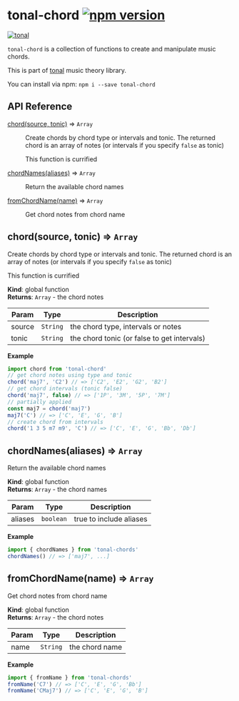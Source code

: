 # tonal-chord [![npm version](https://img.shields.io/npm/v/tonal-chord.svg)](https://www.npmjs.com/package/tonal-chord)

[![tonal](https://img.shields.io/badge/tonal-chord-yellow.svg)](https://www.npmjs.com/browse/keyword/tonal)

`tonal-chord` is a collection of functions to create and manipulate music chords.

This is part of [tonal](https://www.npmjs.com/package/tonal) music theory library.

You can install via npm: `npm i --save tonal-chord`

## API Reference

<dl>
<dt><a href="#chord">chord(source, tonic)</a> ⇒ <code>Array</code></dt>
<dd><p>Create chords by chord type or intervals and tonic. The returned chord is an
array of notes (or intervals if you specify <code>false</code> as tonic)</p>
<p>This function is currified</p>
</dd>
<dt><a href="#chordNames">chordNames(aliases)</a> ⇒ <code>Array</code></dt>
<dd><p>Return the available chord names</p>
</dd>
<dt><a href="#fromChordName">fromChordName(name)</a> ⇒ <code>Array</code></dt>
<dd><p>Get chord notes from chord name</p>
</dd>
</dl>

<a name="chord"></a>

## chord(source, tonic) ⇒ <code>Array</code>
Create chords by chord type or intervals and tonic. The returned chord is an
array of notes (or intervals if you specify `false` as tonic)

This function is currified

**Kind**: global function  
**Returns**: <code>Array</code> - the chord notes  

| Param | Type | Description |
| --- | --- | --- |
| source | <code>String</code> | the chord type, intervals or notes |
| tonic | <code>String</code> | the chord tonic (or false to get intervals) |

**Example**  
```js
import chord from 'tonal-chord'
// get chord notes using type and tonic
chord('maj7', 'C2') // => ['C2', 'E2', 'G2', 'B2']
// get chord intervals (tonic false)
chord('maj7', false) // => ['1P', '3M', '5P', '7M']
// partially applied
const maj7 = chord('maj7')
maj7('C') // => ['C', 'E', 'G', 'B']
// create chord from intervals
chord('1 3 5 m7 m9', 'C') // => ['C', 'E', 'G', 'Bb', 'Db']
```
<a name="chordNames"></a>

## chordNames(aliases) ⇒ <code>Array</code>
Return the available chord names

**Kind**: global function  
**Returns**: <code>Array</code> - the chord names  

| Param | Type | Description |
| --- | --- | --- |
| aliases | <code>boolean</code> | true to include aliases |

**Example**  
```js
import { chordNames } from 'tonal-chords'
chordNames() // => ['maj7', ...]
```
<a name="fromChordName"></a>

## fromChordName(name) ⇒ <code>Array</code>
Get chord notes from chord name

**Kind**: global function  
**Returns**: <code>Array</code> - the chord notes  

| Param | Type | Description |
| --- | --- | --- |
| name | <code>String</code> | the chord name |

**Example**  
```js
import { fromName } from 'tonal-chords'
fromName('C7') // => ['C', 'E', 'G', 'Bb']
fromName('CMaj7') // => ['C', 'E', 'G', 'B']
```
